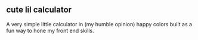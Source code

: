 ## cute lil calculator

A very simple little calculator in (my humble opinion) happy colors built as a fun way to hone my front end skills.
